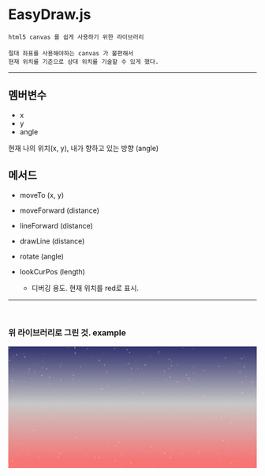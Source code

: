 # EasyDraw.js

    html5 canvas 를 쉽게 사용하기 위한 라이브러리

    절대 좌표를 사용해야하는 canvas 가 불편해서
    현재 위치를 기준으로 상대 위치를 기술할 수 있게 했다.

---

## 멤버변수

- x
- y
- angle

현재 나의 위치(x, y), 내가 향하고 있는 방향 (angle)

## 메서드

- moveTo (x, y)
- moveForward (distance)
- lineForward (distance)
- drawLine (distance)
- rotate (angle)
- lookCurPos (length)

  - 디버깅 용도. 현재 위치를 red로 표시.

---

<br>

### 위 라이브러리로 그린 것. example

<img src="./sky.png">
